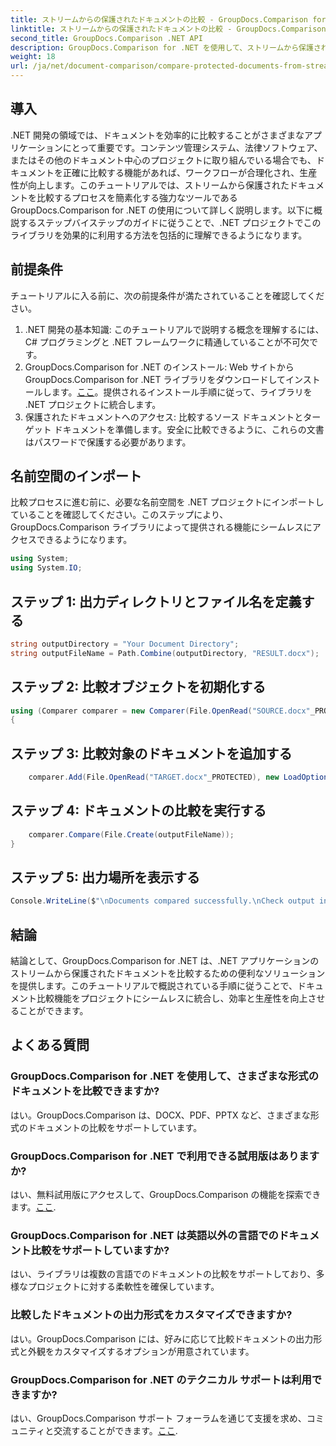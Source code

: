 ```yaml
---
title: ストリームからの保護されたドキュメントの比較 - GroupDocs.Comparison for .NET
linktitle: ストリームからの保護されたドキュメントの比較 - GroupDocs.Comparison for .NET
second_title: GroupDocs.Comparison .NET API
description: GroupDocs.Comparison for .NET を使用して、ストリームから保護されたドキュメントを比較する方法を学習します。文書比較プロセスを簡単に合理化します。
weight: 18
url: /ja/net/document-comparison/compare-protected-documents-from-stream/
---
```

## 導入
.NET 開発の領域では、ドキュメントを効率的に比較することがさまざまなアプリケーションにとって重要です。コンテンツ管理システム、法律ソフトウェア、またはその他のドキュメント中心のプロジェクトに取り組んでいる場合でも、ドキュメントを正確に比較する機能があれば、ワークフローが合理化され、生産性が向上します。このチュートリアルでは、ストリームから保護されたドキュメントを比較するプロセスを簡素化する強力なツールである GroupDocs.Comparison for .NET の使用について詳しく説明します。以下に概説するステップバイステップのガイドに従うことで、.NET プロジェクトでこのライブラリを効果的に利用する方法を包括的に理解できるようになります。
## 前提条件
チュートリアルに入る前に、次の前提条件が満たされていることを確認してください。
1. .NET 開発の基本知識: このチュートリアルで説明する概念を理解するには、C# プログラミングと .NET フレームワークに精通していることが不可欠です。
2.  GroupDocs.Comparison for .NET のインストール: Web サイトから GroupDocs.Comparison for .NET ライブラリをダウンロードしてインストールします。[ここ](https://releases.groupdocs.com/comparison/net/)。提供されるインストール手順に従って、ライブラリを .NET プロジェクトに統合します。
3. 保護されたドキュメントへのアクセス: 比較するソース ドキュメントとターゲット ドキュメントを準備します。安全に比較できるように、これらの文書はパスワードで保護する必要があります。

## 名前空間のインポート
比較プロセスに進む前に、必要な名前空間を .NET プロジェクトにインポートしていることを確認してください。このステップにより、GroupDocs.Comparison ライブラリによって提供される機能にシームレスにアクセスできるようになります。

```csharp
using System;
using System.IO;
```

## ステップ 1: 出力ディレクトリとファイル名を定義する
```csharp
string outputDirectory = "Your Document Directory";
string outputFileName = Path.Combine(outputDirectory, "RESULT.docx");
```
## ステップ 2: 比較オブジェクトを初期化する
```csharp
using (Comparer comparer = new Comparer(File.OpenRead("SOURCE.docx"_PROTECTED), new LoadOptions() { Password = "1234" }))
{
```
## ステップ 3: 比較対象のドキュメントを追加する
```csharp
    comparer.Add(File.OpenRead("TARGET.docx"_PROTECTED), new LoadOptions() { Password = "5678" });
```
## ステップ 4: ドキュメントの比較を実行する
```csharp
    comparer.Compare(File.Create(outputFileName));
}
```
## ステップ 5: 出力場所を表示する
```csharp
Console.WriteLine($"\nDocuments compared successfully.\nCheck output in {Directory.GetCurrentDirectory()}.");
```

## 結論
結論として、GroupDocs.Comparison for .NET は、.NET アプリケーションのストリームから保護されたドキュメントを比較するための便利なソリューションを提供します。このチュートリアルで概説されている手順に従うことで、ドキュメント比較機能をプロジェクトにシームレスに統合し、効率と生産性を向上させることができます。
## よくある質問
### GroupDocs.Comparison for .NET を使用して、さまざまな形式のドキュメントを比較できますか?
はい。GroupDocs.Comparison は、DOCX、PDF、PPTX など、さまざまな形式のドキュメントの比較をサポートしています。
### GroupDocs.Comparison for .NET で利用できる試用版はありますか?
はい、無料試用版にアクセスして、GroupDocs.Comparison の機能を探索できます。[ここ](https://releases.groupdocs.com/).
### GroupDocs.Comparison for .NET は英語以外の言語でのドキュメント比較をサポートしていますか?
はい、ライブラリは複数の言語でのドキュメントの比較をサポートしており、多様なプロジェクトに対する柔軟性を確保しています。
### 比較したドキュメントの出力形式をカスタマイズできますか?
はい。GroupDocs.Comparison には、好みに応じて比較ドキュメントの出力形式と外観をカスタマイズするオプションが用意されています。
### GroupDocs.Comparison for .NET のテクニカル サポートは利用できますか?
はい、GroupDocs.Comparison サポート フォーラムを通じて支援を求め、コミュニティと交流することができます。[ここ](https://forum.groupdocs.com/c/comparison/12).